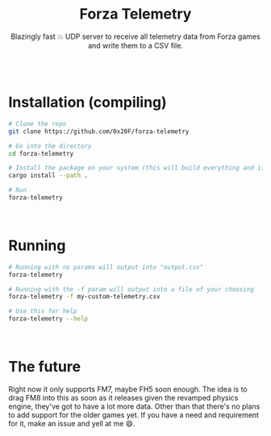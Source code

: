 <h1 align="center">Forza Telemetry</h1>

<p align="center">Blazingly fast 💥 UDP server to receive all telemetry data from Forza games and write them to a CSV file.</p>

<br/>
<br/>

# Installation (compiling)
```bash
# Clone the repo
git clone https://github.com/0x20F/forza-telemetry

# Go into the directory
cd forza-telemetry

# Install the package on your system (this will build everything and it might take a while)
cargo install --path .

# Run
forza-telemetry
```

<br/>

# Running
```bash
# Running with no params will output into "output.csv"
forza-telemetry

# Running with the -f param will output into a file of your choosing
forza-telemetry -f my-custom-telemetry.csv

# Use this for help
forza-telemetry --help
```

<br/>

# The future
Right now it only supports FM7, maybe FH5 soon enough. The idea is to drag FM8 into this as soon as it releases given the revamped physics engine, they've got to have a lot more data. Other than that there's no plans to add support for the older games yet. If you have a need and requirement for it, make an issue and yell at me 😄.